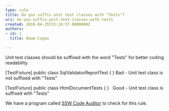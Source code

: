 ```yaml
---
type: rule
title: Do you suffix unit test classes with "Tests"?
uri: do-you-suffix-unit-test-classes-with-tests
created: 2018-04-25T23:24:57.0000000Z
authors:
- id: 1
  title: Adam Cogan

---
```


 Unit test classes should be suffixed with the word "Tests" for better coding readability.
 
​[TestFixture] public class SqlValidatorReportTest { }
Bad - Unit test class is not suffixed with "Tests"​

[TestFixture] public class HtmlDocumentTests { }     ​
Good - Unit test class is suffixed with "Tests"​

We have a program called [SSW Code Auditor](https&#58;//www.ssw.com.au/ssw/CodeAuditor/) to check for this rule.

